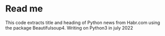 # Read me
This code extracts title and heading of Python news from Habr.com using the package Beautifulsoup4. Writing on Python3 in july 2022
